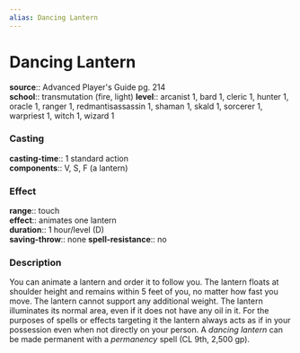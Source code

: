 ```yaml
---
alias: Dancing Lantern
---
```


# Dancing Lantern 

**source**:: Advanced Player's Guide pg. 214  
**school**:: transmutation (fire, light)
**level**:: arcanist 1, bard 1, cleric 1, hunter 1, oracle 1, ranger 1, redmantisassassin 1, shaman 1, skald 1, sorcerer 1, warpriest 1, witch 1, wizard 1

### Casting 

**casting-time**:: 1 standard action  
**components**:: V, S, F (a lantern)

### Effect 

**range**:: touch  
**effect**:: animates one lantern  
**duration**:: 1 hour/level (D)  
**saving-throw**:: none
**spell-resistance**:: no

### Description 

You can animate a lantern and order it to follow you. The lantern floats at shoulder height and remains within 5 feet of you, no matter how fast you move. The lantern cannot support any additional weight. The lantern illuminates its normal area, even if it does not have any oil in it. For the purposes of spells or effects targeting it the lantern always acts as if in your possession even when not directly on your person. A *dancing lantern* can be made permanent with a *permanency* spell (CL 9th, 2,500 gp).
